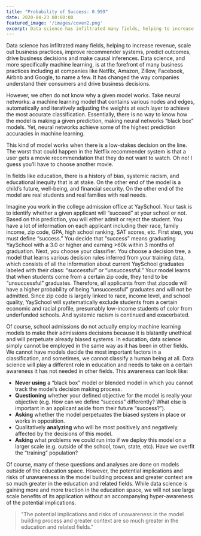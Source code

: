 ```yaml
---
title: "Probability of Success: 0.999"
date: 2020-04-23 00:00:00
featured_image: '/images/cover2.png'
excerpt: Data science has infiltrated many fields, helping to increase revenue, scale out business practices, improve recommender systems, predict outcomes, drive business decisions and make causal inferences...
---
```


<!-- ![](/images/equity.png) -->

Data science has infiltrated many fields, helping to increase revenue, scale out business practices, improve recommender systems, predict outcomes, drive business decisions and make causal inferences. Data science, and more specifically machine learning, is at the forefront of many business practices including at companies like Netflix, Amazon, Zillow, Facebook, Airbnb and Google, to name a few. It has changed the way companies understand their consumers and drive business decisions. 

However, we often do not know why a given model works. Take neural networks: a machine learning model that contains various nodes and edges, automatically and iteratively adjusting the weights at each layer to achieve the most accurate classification. Essentially, there is no way to know how the model is making a given prediction, making neural networks “black box” models. Yet, neural networks achieve some of the highest prediction accuracies in machine learning. 

This kind of model works when there is a low-stakes decision on the line. The worst that could happen in the Netflix recommender system is that a user gets a movie recommendation that they do not want to watch. Oh no! I guess you’ll have to choose another movie. 

In fields like education, there is a history of bias, systemic racism, and educational inequity that is at stake. On the other end of the model is a child’s future, well-being, and financial security. On the other end of the model are real students and real families with real needs. 

Imagine you work in the college admission office at YaySchool. Your task is to identify whether a given applicant will “succeed” at your school or not. Based on this prediction, you will either admit or reject the student. You have a lot of information on each applicant including their race, family income, zip code, GPA, high school ranking, SAT scores, etc. First step, you must define “success.” You decide that “success” means graduating YaySchool with a 3.0 or higher and earning >60k within 3 months of graduation. Next, you choose your classifier. You choose a decision tree, a model that learns various decision rules inferred from your training data, which consists of all the information about current YaySchool graduates labeled with their class: “successful” or “unsuccessful.” Your model learns that when students come from a certain zip code, they tend to be “unsuccessful” graduates. Therefore, all applicants from that zipcode will have a higher probability of being “unsuccessful” graduates and will not be admitted. Since zip code is largely linked to race, income level, and school quality, YaySchool will systematically exclude students from a certain economic and racial profile, presumably low-income students of color from underfunded schools. And systemic racism is continued and exacerbated. 

Of course, school admissions do not actually employ machine learning models to make their admissions decisions because it is blatantly unethical and will perpetuate already biased systems. In education, data science simply cannot be employed in the same way as it has been in other fields. We cannot have models decide the most important factors in a classification, and sometimes, we cannot classify a human being at all. Data science will play a different role in education and needs to take on a certain awareness it has not needed in other fields. This awareness can look like: 

* **Never using** a “black box” model or blended model in which you cannot track the model’s decision making process.
* **Questioning** whether your defined objective for the model is really your objective (e.g. How can we define “success” differently? What else is important in an applicant aside from their future “success?”). 
* **Asking** whether the model perpetuates the biased system in place or works in opposition.
* Qualitatively **analyzing** who will be most positively and negatively affected by the decisions of this model. 
* **Asking** what problems we could run into if we deploy this model on a larger scale (e.g. outside of the school, town, state, etc). Have we overfit the “training” population? 

Of course, many of these questions and analyses are done on models outside of the education space. However, the potential implications and risks of unawareness in the model building process and greater context are so much greater in the education and related fields. While data science is gaining more and more traction in the education space, we will not see large scale benefits of its application without an accompanying hyper-awareness of the potential implications.  

> "The potential implications and risks of unawareness in the model building process and greater context are so much greater in the education and related fields."

